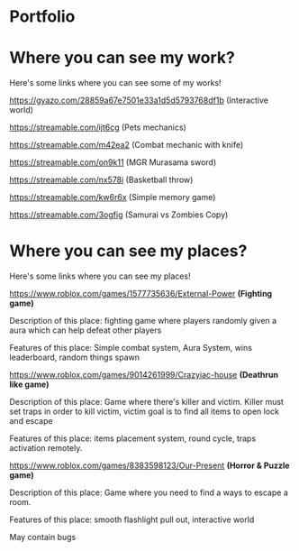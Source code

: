 # Portfolio

# Where you can see my work?
Here's some links where you can see some of my works!

https://gyazo.com/28859a67e7501e33a1d5d5793768df1b (Interactive world)

https://streamable.com/ijt6cg (Pets mechanics)

https://streamable.com/m42ea2 (Combat mechanic with knife)

https://streamable.com/on9k11 (MGR Murasama sword)

https://streamable.com/nx578i (Basketball throw)

https://streamable.com/kw6r6x (Simple memory game)

https://streamable.com/3ogfig (Samurai vs Zombies Copy)

# Where you can see my places?
Here's some links where you can see my places!

https://www.roblox.com/games/1577735636/External-Power **(Fighting game)**

Description of this place: fighting game where players randomly given a aura which can help defeat other players 

Features of this place: Simple combat system, Aura System, wins leaderboard, random things spawn


https://www.roblox.com/games/9014261999/Crazyiac-house **(Deathrun like game)**

Description of this place: Game where there's killer and victim. Killer must set traps in order to kill victim, victim goal is to  find all items to open lock and escape

Features of this place: items placement system, round cycle, traps activation remotely. 


https://www.roblox.com/games/8383598123/Our-Present **(Horror & Puzzle game)**

Description of this place: Game where you need to find a ways to escape a room.

Features of this place: smooth flashlight pull out, interactive world

May contain bugs

